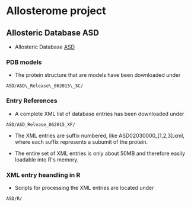 # Allosterome project

## Allosteric Database ASD
- Allosteric Database [ASD](http://mdl.shsmu.edu.cn/ASD/)

### PDB models
- The protein structure that are models have been downloaded under
```
ASD/ASD\_Release\_062015\_SC/
```

### Entry References
- A complete XML list of database entries has been downloaded under
```
ASD/ASD_Release_062015_XF/
```

- The XML entries are suffix numbered, like ASD02030000\_[1,2,3].xml,
where each suffix represents a subumit of the protein.

- The entire set of XML entries is only about 50MB and therefore easily
loadable into R's memory.

### XML entry heandling in R
- Scripts for processing the XML entries are located under
```
ASD/R/
```

